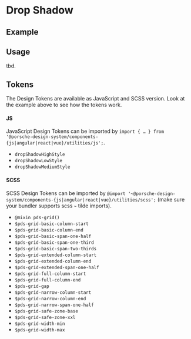 # Drop Shadow

<TableOfContents></TableOfContents>

## Example

<Playground :frameworkMarkup="codeExample">
</Playground>

## Usage

tbd.

## Tokens

The Design Tokens are available as JavaScript and SCSS version. Look at the example above to see how the tokens work.

#### JS

JavaScript Design Tokens can be imported by
`import { … } from '@porsche-design-system/components-{js|angular|react|vue}/utilities/js';`.

- `dropShadowHighStyle`
- `dropShadowLowStyle`
- `dropShadowMediumStyle`

#### SCSS

SCSS Design Tokens can be imported by
`@import '~@porsche-design-system/components-{js|angular|react|vue}/utilities/scss';` (make sure your bundler supports
scss `~` tilde imports).

- `@mixin pds-grid()`
- `$pds-grid-basic-column-start`
- `$pds-grid-basic-column-end`
- `$pds-grid-basic-span-one-half`
- `$pds-grid-basic-span-one-third`
- `$pds-grid-basic-span-two-thirds`
- `$pds-grid-extended-column-start`
- `$pds-grid-extended-column-end`
- `$pds-grid-extended-span-one-half`
- `$pds-grid-full-column-start`
- `$pds-grid-full-column-end`
- `$pds-grid-gap`
- `$pds-grid-narrow-column-start`
- `$pds-grid-narrow-column-end`
- `$pds-grid-narrow-span-one-half`
- `$pds-grid-safe-zone-base`
- `$pds-grid-safe-zone-xxl`
- `$pds-grid-width-min`
- `$pds-grid-width-max`

<script lang="ts">
import Vue from 'vue';
import Component from 'vue-class-component';
import { getDesignTokensDroshadowCodeSamples } from '@porsche-design-system/shared';

@Component({
  components: {},
})
export default class Code extends Vue {
  codeExample = getDesignTokensDroshadowCodeSamples();
}
</script>
